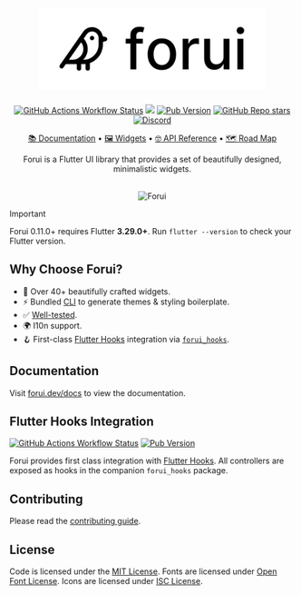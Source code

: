 <a href="https://forui.dev">
  <h1 align="center">
    <picture>
      <source width="400" media="(prefers-color-scheme: dark)" srcset="docs/public/dark_logo.png">
      <img width="400" alt="Forui" src="docs/public/light_logo.png">
    </picture>
  </h1>
</a>

<p align="center">
  <a href="https://github.com/forus-labs/forui/actions/workflows/forui_build.yaml"><img alt="GitHub Actions Workflow Status" src="https://img.shields.io/github/actions/workflow/status/forus-labs/forui/forui_build.yaml?branch=main&style=flat&logo=github&label=main"></a>
  <a href="https://codecov.io/gh/forus-labs/forui" ><img src="https://codecov.io/gh/forus-labs/forui/branch/main/graph/badge.svg?token=YxGxA8Ydmg"/></a>
  <a href="https://pub.dev/packages/forui"><img alt="Pub Version" src="https://img.shields.io/pub/v/forui?style=flat&logo=dart&label=pub.dev&color=00589B"></a>
  <a href="https://github.com/forus-labs/forui"><img alt="GitHub Repo stars" src="https://img.shields.io/github/stars/forus-labs/forui?style=flat&logo=github&color=8957e5&link=https%3A%2F%2Fgithub.com%2Fforus-labs%2Fforui"></a>
  <a href="https://discord.gg/jrw3qHksjE"><img alt="Discord" src="https://img.shields.io/discord/1268920771062009886?logo=discord&logoColor=fff&label=discord&color=%237289da"></a>
</p>

<p align="center">
  <a href="https://forui.dev/docs">📚 Documentation</a> •
  <a href="https://forui.dev/docs/layout/divider">🖼️ Widgets</a> •
  <a href="https://pub.dev/documentation/forui">🤓 API Reference</a> •
  <a href="https://github.com/orgs/forus-labs/projects/9">🗺️ Road Map</a>
</p>

<p align="center">
  Forui is a Flutter UI library that provides a set of beautifully designed, minimalistic widgets.
</p>

<br />
<div align="center">
 <img width="800" alt="Forui" src="docs/public/banner-160724.png">
</div>

> [!IMPORTANT]
> Forui 0.11.0+ requires Flutter **3.29.0+**. Run `flutter --version` to check your Flutter version.

## Why Choose Forui?

* 🎨 Over 40+ beautifully crafted widgets.
* ⚡ Bundled [CLI](https://forui.dev/docs/themes#cli) to generate themes & styling boilerplate.
* ✅ [Well-tested](https://app.codecov.io/gh/forus-labs/forui).
* 🌍 I10n support.
* 🪝 First-class [Flutter Hooks](https://pub.dev/packages/flutter_hooks) integration via [`forui_hooks`](https://pub.dev/packages/forui_hooks).

## Documentation

Visit [forui.dev/docs](https://forui.dev/docs) to view the documentation.

## Flutter Hooks Integration

<a href="https://github.com/forus-labs/forui/actions/workflows/forui_hooks_build.yaml"><img alt="GitHub Actions Workflow Status" src="https://img.shields.io/github/actions/workflow/status/forus-labs/forui/forui_hooks_build.yaml?branch=main&style=flat&logo=github&label=forui_hooks"></a>
<a href="https://pub.dev/packages/forui_hooks"><img alt="Pub Version" src="https://img.shields.io/pub/v/forui_hooks?style=flat&logo=dart&label=pub.dev: forui_hooks&color=00589B"></a>

Forui provides first class integration with [Flutter Hooks](https://pub.dev/packages/flutter_hooks). All controllers
are exposed as hooks in the companion `forui_hooks` package.

## Contributing

Please read the [contributing guide](/CONTRIBUTING.md).

## License

Code is licensed under the [MIT License](LICENSE). Fonts are licensed under [Open Font License](LICENSE). Icons are licensed under [ISC License](https://github.com/forus-labs/forui/blob/main/LICENSE).
